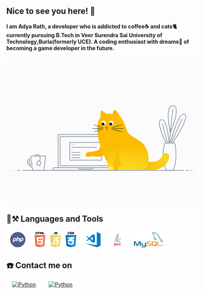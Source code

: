 ## Nice to see you here! 👋
<strong>I am Adya Rath, a developer who is addicted to coffee☕ and cats🐈 currently pursuing B.Tech in Veer Surendra Sai University of Technology,Burla(formerly UCE). A coding enthusiast with dreams💭 of becoming a game developer in the future.<br><br></strong>
![](cat.gif)

## 🧰⚒️ Languages and Tools 
<p>
<img src="php.png" alt="PHP" height="40" style="vertical-align:top; margin:4px 10px 4px 10px">
<img src="html.png" alt="frontend" height="40" style="vertical-align:top; margin:4px 10px 4px 10px">
<img src="https://raw.githubusercontent.com/github/explore/80688e429a7d4ef2fca1e82350fe8e3517d3494d/topics/visual-studio-code/visual-studio-code.png" alt="VS Code" height="40" style="vertical-align:top; margin:4px 10px 4px 10px" >
    <img src="java.png" alt="java" height="40" style="vertical-align:top; margin:4px 10px 4px 10px" >
    <img src="sql.png" alt="SQL" height="40" style="vertical-align:top; margin:4px 10px 4px 10px" >
</p>

## ☎️ Contact me on
<p>
<a href="https://linkedin.com/in/adya-rath-165b971a0" target="_blank" rel="noopener noreferrer"> <img src="https://cdn.jsdelivr.net/npm/simple-icons@v3/icons/linkedin.svg" alt="Python" height="30" style="vertical-align:top; margin:4px 15px"></a>
 <a href="adyarath1@gmail.com"> <img src="https://cdn.jsdelivr.net/npm/simple-icons@v3/icons/gmail.svg" alt="Python" height="30" style="vertical-align:top; margin:4px 15px"></a>
</p>